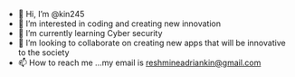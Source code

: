 - 👋 Hi, I’m @kin245
- 👀 I’m interested in coding and creating new innovation
- 🌱 I’m currently learning Cyber security 
- 💞️ I’m looking to collaborate on creating new apps that will be innovative to the society
- 📫 How to reach me ...my email is reshmineadriankin@gmail.com

<!---
kin245/kin245 is a ✨ special ✨ repository because its `README.md` (this file) appears on your GitHub profile.
You can click the Preview link to take a look at your changes.
--->
